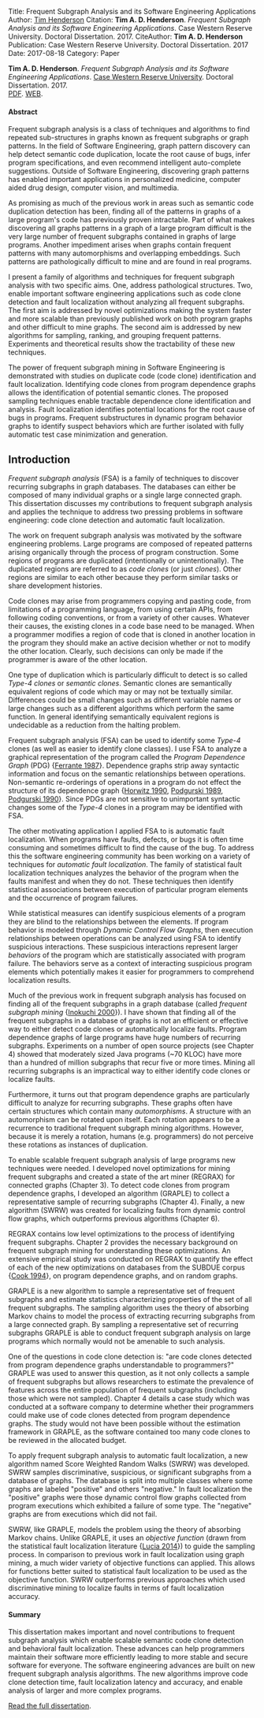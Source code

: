 Title: Frequent Subgraph Analysis and its Software Engineering Applications
Author: <a href="http://hackthology.com">Tim Henderson</a>
Citation: <strong>Tim A. D. Henderson</strong>. <i>Frequent Subgraph Analysis and its Software Engineering Applications</i>. Case Western Reserve University. Doctoral Dissertation. 2017.
CiteAuthor: <strong>Tim A. D. Henderson</strong>
Publication: Case Western Reserve University. Doctoral Dissertation. 2017
Date: 2017-08-18
Category: Paper


**Tim A. D. Henderson**. *Frequent Subgraph Analysis and its Software Engineering Applications*.
[Case Western Reserve University](http://case.edu/). Doctoral Dissertation. 2017.
<br/>
[PDF]({filename}/pdfs/dissertation.pdf).
[WEB]({filename}/papers/2017-dissertation.md).

#### Abstract

Frequent subgraph analysis is a class of techniques and algorithms to find
repeated sub-structures in graphs known as frequent subgraphs or graph
patterns. In the field of Software Engineering, graph pattern discovery can
help detect semantic code duplication, locate the root cause of bugs, infer
program specifications, and even recommend intelligent auto-complete
suggestions.  Outside of Software Engineering, discovering graph patterns has
enabled important applications in personalized medicine, computer aided drug
design, computer vision, and multimedia.

As promising as much of the previous work in areas such as semantic code
duplication detection has been, finding all of the patterns in graphs of a
large program's code has previously proven intractable.  Part of what makes
discovering all graphs patterns in a graph of a large program difficult is the
very large number of frequent subgraphs contained in graphs of large programs.
Another impediment arises when graphs contain frequent patterns with many
automorphisms and overlapping embeddings. Such patterns are pathologically
difficult to mine and are found in real programs.

I present a family of algorithms and techniques for frequent subgraph analysis
with two specific aims. One, address pathological structures. Two, enable
important software engineering applications such as code clone detection and
fault localization without analyzing all frequent subgraphs. The first aim is
addressed by novel optimizations making the system faster and more scalable
than previously published work on both program graphs and other difficult to
mine graphs. The second aim is addressed by new algorithms for sampling,
ranking, and grouping frequent patterns.  Experiments and theoretical results
show the tractability of these new techniques.

The power of frequent subgraph mining in Software Engineering is demonstrated
with studies on duplicate code (code clone) identification and fault
localization.  Identifying code clones from program dependence graphs allows
the identification of potential semantic clones. The proposed sampling
techniques enable tractable dependence clone identification and analysis.
Fault localization identifies potential locations for the root cause of bugs
in programs. Frequent substructures in dynamic program behavior graphs to
identify suspect behaviors which are further isolated with fully automatic
test case minimization and generation.

## Introduction


*Frequent subgraph analysis* (FSA) is a family of techniques to discover
recurring subgraphs in graph databases. The databases can either be composed of
many individual graphs or a single large connected graph. This dissertation
discusses my contributions to frequent subgraph analysis and applies the
technique to address two pressing problems in software engineering: code clone
detection and automatic fault localization.

The work on frequent subgraph analysis was motivated by the software engineering
problems. Large programs are composed of repeated patterns arising organically
through the process of program construction. Some regions of programs are
duplicated (intentionally or unintentionally). The duplicated regions are
referred to as *code clones* (or just *clones*). Other regions are
similar to each other because they perform similar tasks or share development
histories.

Code clones may arise from programmers copying and pasting code, from
limitations of a programming language, from using certain APIs, from following
coding conventions, or from a variety of other causes.  Whatever their causes,
the existing clones in a code base need to be managed. When a programmer
modifies a region of code that is cloned in another location in the program
they should make an active decision whether or not to modify the other location.
Clearly, such decisions can only be made if the programmer is aware of the other
location.

One type of duplication which is particularly difficult to detect is so called
*Type-4 clones* or *semantic clones*. Semantic clones are semantically
equivalent regions of code which may or may not be textually similar.
Differences could be small changes such as different variable names or large
changes such as a different algorithms which perform the same function. In
general identifying semantically equivalent regions is undecidable as a
reduction from the halting problem.

Frequent subgraph analysis (FSA) can be used to identify some *Type-4* clones
(as well as easier to identify clone classes). I use FSA to analyze a graphical
representation of the program called the *Program Dependence Graph* (PDG)
{[Ferrante 1987](https://doi.org/10.1145/24039.24041)}. Dependence graphs strip
away syntactic information and focus on the semantic relationships between
operations.  Non-semantic re-orderings of operations in a program do not effect
the structure of its dependence graph {[Horwitz
1990](https://doi.org/10.1145/93548.93574), [Podgurski
1989](https://doi.org/10.1145/75309.75328), [Podgurski
1990](https://doi.org/10.1109/32.58784)}. Since PDGs are not sensitive to
unimportant syntactic changes some of the *Type-4* clones in a program may
be identified with FSA.

The other motivating application I applied FSA to is automatic fault
localization.  When programs have faults, defects, or bugs it is often time
consuming and sometimes difficult to find the cause of the bug. To address this
the software engineering community has been working on a variety of techniques
for *automatic fault localization*.  The family of statistical fault
localization techniques analyzes the behavior of the program when the faults
manifest and when they do not. These techniques then identify statistical
associations between execution of particular program elements and the occurrence
of program failures.

While statistical measures can identify suspicious elements of a program they
are blind to the relationships between the elements. If program behavior is
modeled through *Dynamic Control Flow Graphs*, then execution relationships
between operations can be analyzed using FSA to identify suspicious
interactions. These suspicious interactions represent larger *behaviors* of
the program which are statistically associated with program failure. The
behaviors serve as a context of interacting suspicious program elements which
potentially makes it easier for programmers to comprehend localization results.

Much of the previous work in frequent subgraph analysis has focused on finding
all of the frequent subgraphs in a graph database (called *frequent subgraph
mining* {[Inokuchi 2000](https://dx.doi.org/10.1007/3-540-45372-5_2)}). I
have shown that finding all of the frequent subgraphs in a database of graphs is
not an efficient or effective way to either detect code clones or automatically
localize faults. Program dependence graphs of large programs have huge numbers
of recurring subgraphs.  Experiments on a number of open source projects (see
Chapter 4) showed that moderately sized Java programs (~70 KLOC) have more than
a hundred of million subgraphs that recur five or more times. Mining all
recurring subgraphs is an impractical way to either identify code clones or
localize faults.

Furthermore, it turns out that program dependence graphs are particularly
difficult to analyze for recurring subgraphs. These graphs often have certain
structures which contain many *automorphisms*. A structure with an automorphism
can be rotated upon itself. Each rotation appears to be a recurrence to
traditional frequent subgraph mining algorithms. However, because it is merely a
rotation, humans (e.g. programmers) do not perceive these rotations as instances
of duplication.

To enable scalable frequent subgraph analysis of large programs new techniques
were needed. I developed novel optimizations for mining frequent subgraphs and
created a state of the art miner (REGRAX) for connected graphs (Chapter 3).  To
detect code clones from program dependence graphs, I developed an algorithm
(GRAPLE) to collect a representative sample of recurring subgraphs (Chapter 4).
Finally, a new algorithm (SWRW) was created for localizing faults from dynamic
control flow graphs, which outperforms previous algorithms (Chapter 6).

REGRAX contains low level optimizations to the process of identifying frequent
subgraphs. Chapter 2 provides the necessary background on frequent subgraph
mining for understanding these optimizations. An extensive empirical study was
conducted on REGRAX to quantify the effect of each of the new optimizations on
databases from the SUBDUE corpus {[Cook
1994](https://dl.acm.org/citation.cfm?id=1618595.1618605)}, on program
dependence graphs, and on random graphs.

GRAPLE is a new algorithm to sample a representative set of frequent subgraphs
and estimate statistics characterizing properties of the set of all frequent
subgraphs. The sampling algorithm uses the theory of absorbing Markov chains to
model the process of extracting recurring subgraphs from a large connected
graph. By sampling a representative set of recurring subgraphs GRAPLE is able to
conduct frequent subgraph analysis on large programs which normally would not be
amenable to such analysis.

One of the questions in code clone detection is: "are code clones detected from
program dependence graphs understandable to programmers?" GRAPLE was used to
answer this question, as it not only collects a sample of frequent subgraphs but
allows researchers to estimate the prevalence of features across the entire
population of frequent subgraphs (including those which were not sampled).
Chapter 4 details a case study which was conducted at a software company to
determine whether their programmers could make use of code clones detected from
program dependence graphs. The study would not have been possible without the
estimation framework in GRAPLE, as the software contained too many code clones
to be reviewed in the allocated budget.

To apply frequent subgraph analysis to automatic fault localization, a new
algorithm named Score Weighted Random Walks (SWRW) was developed. SWRW samples
discriminative, suspicious, or significant subgraphs from a database of graphs.
The database is split into multiple classes where some graphs are labeled
"positive" and others "negative." In fault localization the "positive" graphs
were those dynamic control flow graphs collected from program executions which
exhibited a failure of some type. The "negative" graphs are from executions
which did not fail.

SWRW, like GRAPLE, models the problem using the theory of absorbing Markov
chains. Unlike GRAPLE, it uses an *objective function* (drawn from the
statistical fault localization literature {[Lucia
2014](https://dx.doi.org/10.1002/smr.1616)}) to guide the sampling process. In
comparison to previous work in fault localization using graph mining, a much
wider variety of objective functions can applied. This allows for functions
better suited to statistical fault localization to be used as the objective
function. SWRW outperforms previous approaches which used discriminative mining
to localize faults in terms of fault localization accuracy.

#### Summary

This dissertation makes important and novel contributions to frequent subgraph
analysis which enable scalable semantic code clone detection and behavioral
fault localization. These advances can help programmers maintain their software
more efficiently leading to more stable and secure software for everyone. The
software engineering advances are built on new frequent subgraph analysis
algorithms. The new algorithms improve code clone detection time, fault
localization latency and accuracy, and enable analysis of larger and more
complex programs.

[Read the full dissertation]({filename}/pdfs/dissertation.pdf).

